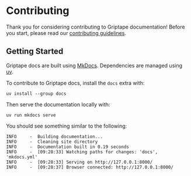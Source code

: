 # Contributing

Thank you for considering contributing to Griptape documentation! Before you start, please read our [contributing guidelines](https://github.com/griptape-ai/griptape/blob/main/CONTRIBUTING.md).

## Getting Started

Griptape docs are built using [MkDocs](https://squidfunk.github.io/mkdocs-material/getting-started/).
Dependencies are managed using [uv](https://docs.astral.sh/uv/).

To contribute to Griptape docs, install the `docs` extra with:

`uv install --group docs`

Then serve the documentation locally with:

`uv run mkdocs serve`

You should see something similar to the following:

```
INFO     -  Building documentation...
INFO     -  Cleaning site directory
INFO     -  Documentation built in 0.19 seconds
INFO     -  [09:28:33] Watching paths for changes: 'docs', 'mkdocs.yml'
INFO     -  [09:28:33] Serving on http://127.0.0.1:8000/
INFO     -  [09:28:37] Browser connected: http://127.0.0.1:8000/
```
